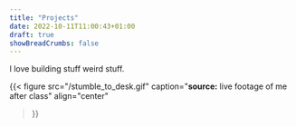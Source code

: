 ```yaml
---
title: "Projects"
date: 2022-10-11T11:00:43+01:00
draft: true
showBreadCrumbs: false
---
```


I love building stuff weird stuff.

{{< figure
    src="/stumble_to_desk.gif"
    caption="**source:** live footage of me after class"
    align="center"
>}}
